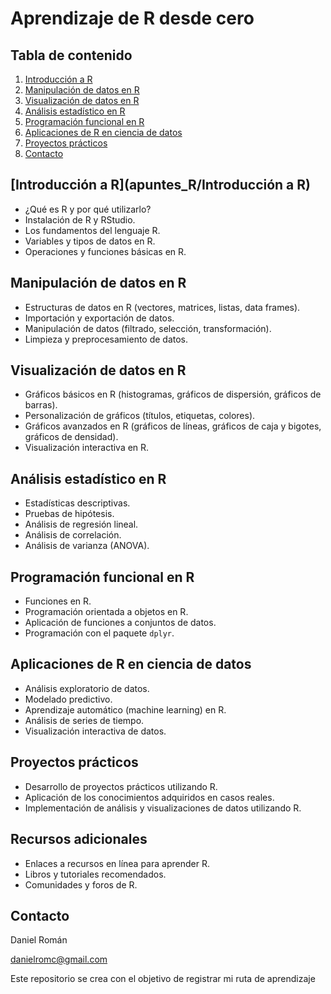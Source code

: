 # Aprendizaje de R desde cero

## Tabla de contenido

1. [Introducción a R](#introducción-a-r)
2. [Manipulación de datos en R](#manipulación-de-datos-en-r)
3. [Visualización de datos en R](#visualización-de-datos-en-r)
4. [Análisis estadístico en R](#análisis-estadístico-en-r)
5. [Programación funcional en R](#programación-funcional-en-r)
6. [Aplicaciones de R en ciencia de datos](#aplicaciones-de-r-en-ciencia-de-datos)
7. [Proyectos prácticos](#proyectos-prácticos)
8. [Contacto](#contacto)

## [Introducción a R](apuntes_R/Introducción a R)

- ¿Qué es R y por qué utilizarlo?
- Instalación de R y RStudio.
- Los fundamentos del lenguaje R.
- Variables y tipos de datos en R.
- Operaciones y funciones básicas en R.

## Manipulación de datos en R

- Estructuras de datos en R (vectores, matrices, listas, data frames).
- Importación y exportación de datos.
- Manipulación de datos (filtrado, selección, transformación).
- Limpieza y preprocesamiento de datos.

## Visualización de datos en R

- Gráficos básicos en R (histogramas, gráficos de dispersión, gráficos de barras).
- Personalización de gráficos (títulos, etiquetas, colores).
- Gráficos avanzados en R (gráficos de líneas, gráficos de caja y bigotes, gráficos de densidad).
- Visualización interactiva en R.

## Análisis estadístico en R

- Estadísticas descriptivas.
- Pruebas de hipótesis.
- Análisis de regresión lineal.
- Análisis de correlación.
- Análisis de varianza (ANOVA).

## Programación funcional en R

- Funciones en R.
- Programación orientada a objetos en R.
- Aplicación de funciones a conjuntos de datos.
- Programación con el paquete `dplyr`.

## Aplicaciones de R en ciencia de datos

- Análisis exploratorio de datos.
- Modelado predictivo.
- Aprendizaje automático (machine learning) en R.
- Análisis de series de tiempo.
- Visualización interactiva de datos.

## Proyectos prácticos

- Desarrollo de proyectos prácticos utilizando R.
- Aplicación de los conocimientos adquiridos en casos reales.
- Implementación de análisis y visualizaciones de datos utilizando R.

## Recursos adicionales

- Enlaces a recursos en línea para aprender R.
- Libros y tutoriales recomendados.
- Comunidades y foros de R.

## Contacto
Daniel Román

danielromc@gmail.com

Este repositorio se crea con el objetivo de registrar mi ruta de aprendizaje
